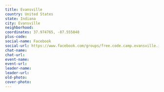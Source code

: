 ```yaml
---
title: Evansville
country: United States
state: Indiana
city: Evansville
neighborhood: 
coordinates: 37.974765, -87.555848
plus-code:
social-name: Facebook
social-url: https://www.facebook.com/groups/free.code.camp.evansville.in
chat-name:
chat-url:
event-name:
event-url:
leader-name:
leader-url:
old-photo: 
cover-photo:
---
```

